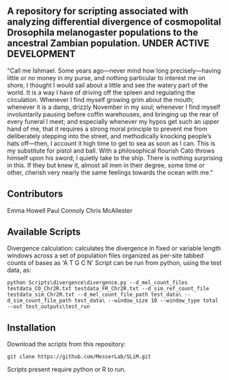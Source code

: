 A repository for scripting associated with analyzing differential divergence of cosmopolital Drosophila melanogaster populations to the ancestral Zambian population. UNDER ACTIVE DEVELOPMENT
---------------------------------------------------------------------------------------------
"Call me Ishmael. Some years ago—never mind how long precisely—having little or no money in my purse, and nothing particular to interest me on shore, I thought I would sail about a little and see the watery part of the world. It is a way I have of driving off the spleen and regulating the circulation. Whenever I find myself growing grim about the mouth; whenever it is a damp, drizzly November in my soul; whenever I find myself involuntarily pausing before coffin warehouses, and bringing up the rear of every funeral I meet; and especially whenever my hypos get such an upper hand of me, that it requires a strong moral principle to prevent me from deliberately stepping into the street, and methodically knocking people’s hats off—then, I account it high time to get to sea as soon as I can. This is my substitute for pistol and ball. With a philosophical flourish Cato throws himself upon his sword; I quietly take to the ship. There is nothing surprising in this. If they but knew it, almost all men in their degree, some time or other, cherish very nearly the same feelings towards the ocean with me."

Contributors
----------------------------------
Emma Howell
Paul Connoly
Chris McAllester


Available Scripts
----------------------------------

Divergence calculation: calculates the divergence in fixed or variable length windows across a set of population files organized as per-site tabbed counts of bases as 'A T G C N'
Script can be run from python, using the test data, as:

	python Scripts\divergence\divergence.py --d_mel_count_files testdata_CO_Chr2R.txt testdata_FR_Chr2R.txt --d_sim_ref_count_file testdata_sim_Chr2R.txt --d_mel_count_file_path test_data\ --d_sim_count_file_path test_data\ --window_size 10 --window_type total --out test_outputs\test_run 



Installation
----------------------------------

Download the scripts from this repository:

	git clone https://github.com/MesserLab/SLiM.git

Scripts present require python or R to run. 
